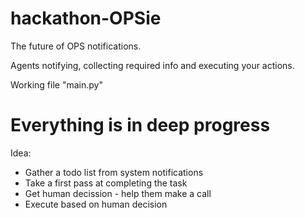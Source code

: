 # hackathon-OPSie
 
The future of OPS notifications.

Agents notifying, collecting required info and executing your actions.

Working file "main.py"

# Everything is in deep progress

Idea:

- Gather a todo list from system notifications
- Take a first pass at completing the task
- Get human decission - help them make a call
- Execute based on human decision
